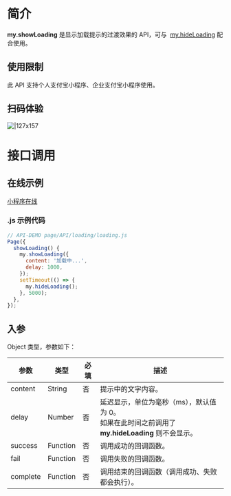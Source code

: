 # 简介

**my.showLoading** 是显示加载提示的过渡效果的 API，可与  [my.hideLoading](https://opendocs.alipay.com/mini/api/nzf540) 配合使用。

## 使用限制

此 API 支持个人支付宝小程序、企业支付宝小程序使用。

## 扫码体验

![|127x157](https://gw.alipayobjects.com/zos/skylark-tools/public/files/9b97b37bc6021ac42b6772643f2b62ad.png#align=left&display=inline&height=157&margin=%5Bobject%20Object%5D&originHeight=157&originWidth=127&status=done&style=none&width=127)

# 接口调用

## 在线示例

[小程序在线](https://opendocs.alipay.com/openbox/mini/opendocs/loading?view=preview&defaultPage=pages/index/index&defaultOpenedFiles=pages/index/index&theme=light)

### .js 示例代码

```javascript
// API-DEMO page/API/loading/loading.js
Page({
  showLoading() {
    my.showLoading({
      content: '加载中...',
      delay: 1000,
    });
    setTimeout(() => {
      my.hideLoading();
    }, 5000);
  },
});
```

## 入参

Object 类型，参数如下：

| **参数** | **类型** | **必填** | **描述** |
| --- | --- | --- | --- |
| content | String | 否 | 提示中的文字内容。 |
| delay | Number | 否 | 延迟显示，单位为毫秒（ms），默认值为 0。<br />如果在此时间之前调用了 **my.hideLoading** 则不会显示。 |
| success | Function | 否 | 调用成功的回调函数。 |
| fail | Function | 否 | 调用失败的回调函数。 |
| complete | Function | 否 | 调用结束的回调函数（调用成功、失败都会执行）。 |
